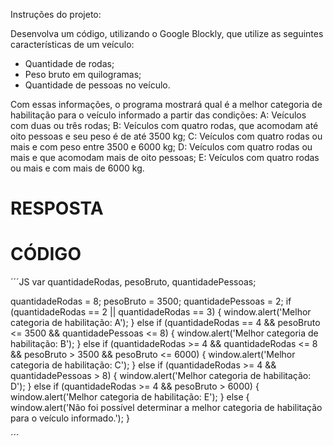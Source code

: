 Instruções do projeto:

Desenvolva um código, utilizando o Google Blockly, que utilize as seguintes características de um veículo:
- Quantidade de rodas;
- Peso bruto em quilogramas;
- Quantidade de pessoas no veículo.

Com essas informações, o programa mostrará qual é a melhor categoria de habilitação para o veículo informado a partir das condições:
A: Veículos com duas ou três rodas;
B: Veículos com quatro rodas, que acomodam até oito pessoas e seu peso é de até 3500 kg;
C: Veículos com quatro rodas ou mais e com peso entre 3500 e 6000 kg;
D: Veículos com quatro rodas ou mais e que acomodam mais de oito pessoas;
E: Veículos com quatro rodas ou mais e com mais de 6000 kg.

# RESPOSTA





# CÓDIGO

´´´JS
var quantidadeRodas, pesoBruto, quantidadePessoas;

quantidadeRodas = 8;
pesoBruto = 3500;
quantidadePessoas = 2;
if (quantidadeRodas == 2 || quantidadeRodas == 3) {
  window.alert('Melhor categoria de habilitação: A');
} else if (quantidadeRodas == 4 && pesoBruto <= 3500 && quantidadePessoas <= 8) {
  window.alert('Melhor categoria de habilitação: B');
} else if (quantidadeRodas >= 4 && quantidadeRodas <= 8 && pesoBruto > 3500 && pesoBruto <= 6000) {
  window.alert('Melhor categoria de habilitação: C');
} else if (quantidadeRodas >= 4 && quantidadePessoas > 8) {
  window.alert('Melhor categoria de habilitação: D');
} else if (quantidadeRodas >= 4 && pesoBruto > 6000) {
  window.alert('Melhor categoria de habilitação: E');
} else {
  window.alert('Não foi possível determinar a melhor categoria de habilitação para o veículo informado.');
}

´´´